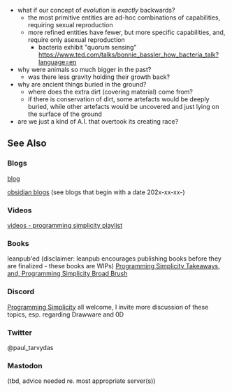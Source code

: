 - what if our concept of *evolution* is *exactly* backwards?
	- the most primitive entities are ad-hoc combinations of capabilities, requiring sexual reproduction
	- more refined entities have fewer, but more specific capabilities, and, require only asexual reproduction
		- bacteria exhibit "quorum sensing" https://www.ted.com/talks/bonnie_bassler_how_bacteria_talk?language=en
- why were animals so much bigger in the past?
	- was there less gravity holding their growth back?
- why are ancient things buried in the ground?
	- where does the extra dirt (covering material) come from?
	- if there is conservation of dirt, some artefacts would be deeply buried, while other artefacts would be uncovered and just lying on the surface of the ground
- are we just a kind of A.I. that overtook its creating race?

## See Also
### Blogs
[blog](https://guitarvydas.github.io/)

[obsidian blogs](https://publish.obsidian.md/programmingsimplicity) (see blogs that begin with a date 202x-xx-xx-)
### Videos
[videos - programming simplicity playlist](https://www.youtube.com/@programmingsimplicity2980)
### Books
leanpub'ed (disclaimer: leanpub encourages publishing books before they are finalized - these books are WIPs)
[Programming Simplicity Takeaways, and, Programming Simplicity Broad Brush](https://leanpub.com/u/paul-tarvydas)
### Discord
[Programming Simplicity](https://discord.gg/Jjx62ypR) all welcome, I invite more discussion of these topics, esp. regarding Drawware and 0D
### Twitter
@paul_tarvydas
### Mastodon
(tbd, advice needed re. most appropriate server(s))

<script src="https://utteranc.es/client.js" 
        repo="guitarvydas/guitarvydas.github.io" 
        issue-term="pathname" 
        theme="github-light" 
        crossorigin="anonymous" 
        async> 
</script> 
